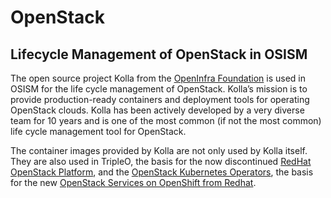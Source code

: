 # OpenStack

## Lifecycle Management of OpenStack in OSISM

The open source project Kolla from the [OpenInfra Foundation](https://openinfra.dev) is
used in OSISM for the life cycle management of OpenStack. Kolla’s mission is to provide
production-ready containers and deployment tools for operating OpenStack clouds. Kolla has
been actively developed by a very diverse team for 10 years and is one of the most common
(if not the most common) life cycle management tool for OpenStack.

The container images provided by Kolla are not only used by Kolla itself. They are also used
in TripleO, the basis for the now discontinued
[RedHat OpenStack Platform](https://www.redhat.com/en/technologies/linux-platforms/openstack-platform),
and the [OpenStack Kubernetes Operators](https://github.com/openstack-k8s-operators),
the basis for the new
[OpenStack Services on OpenShift from Redhat](https://www.redhat.com/en/blog/red-hat-openstack-services-openshift-next-generation-red-hat-openstack-platform).
